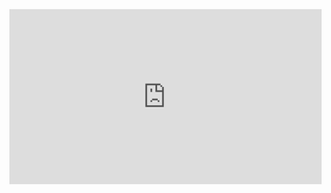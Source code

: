 <iframe width="560" height="315" src="https://www.youtube.com/embed/Hs9Xbu9236I" frameborder="0" allowfullscreen></iframe>
